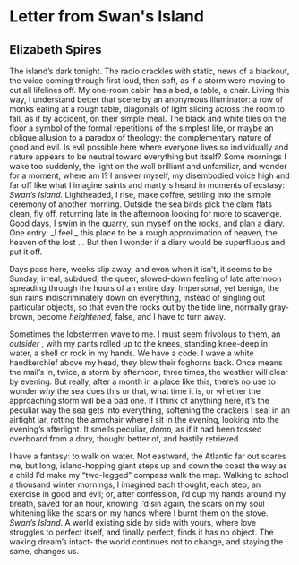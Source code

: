 # Letter from Swan's Island
## Elizabeth Spires
The island’s dark tonight.
The radio crackles with static, news
of a blackout, the voice
coming through first loud, then soft,
as if a storm were moving
to cut all lifelines off. My one-room
cabin has a bed, a table, a chair.
Living this way, I understand better
that scene by an anonymous
illuminator: a row of monks
eating at a rough table, diagonals
of light slicing across the room
to fall, as if by accident,
on their simple meal. The black
and white tiles on the floor
a symbol of the formal repetitions
of the simplest life, or maybe
an oblique allusion to a paradox
of theology: the complementary nature
of good and evil. Is evil possible here
where everyone lives so individually
and nature appears to be neutral
toward everything but itself?
Some mornings I wake too suddenly,
the light on the wall
brilliant and unfamiliar, and wonder
for a moment, where am I?
I answer myself, my disembodied voice
high and far off
like what I imagine saints and martyrs
heard in moments of ecstasy: _Swan’s Island._
Lightheaded, I rise, make coffee,
settling into the simple ceremony
of another morning. Outside the sea birds
pick the clam flats clean, fly off,
returning late in the afternoon
looking for more to scavenge.
Good days, I swim in the quarry,
sun myself on the rocks, and plan
a diary. One entry: _I feel
_
this place to be a rough approximation
of heaven, the heaven of the lost ...
But then I wonder if a diary
would be superfluous and put it off.

Days pass here, weeks slip away,
and even when it isn’t,
it seems to be Sunday,
irreal, subdued, the queer, slowed-down
feeling of late afternoon
spreading through the hours
of an entire day. Impersonal, yet benign,
the sun rains indiscriminately down
on everything, instead of singling out
particular objects, so that
even the rocks out by the tide line,
normally gray-brown, become _heightened,_
false, and I have to turn away.

Sometimes the lobstermen wave to me.
I must seem frivolous to them,
an _outsider_ , with my pants rolled up
to the knees, standing knee-deep in water,
a shell or rock in my hands.
We have a code. I wave a white
handkerchief above my head,
they blow their foghorns back.
Once means the mail’s in,
twice, a storm by afternoon,
three times, the weather
will clear by evening.
But really, after a month
in a place like this, there’s no use
to wonder _why_ the sea does this or that,
what time it is, or whether
the approaching storm will be a bad one.
If I think of anything here,
it’s the peculiar way
the sea gets into everything,
softening the crackers I seal
in an airtight jar, rotting the armchair
where I sit in the evening,
looking into the evening’s afterlight.
It smells peculiar, _damp,_
as if it had been tossed overboard
from a dory, thought better of,
and hastily retrieved.

I have a fantasy: to walk on water.
Not eastward, the Atlantic far out
scares me, but long, island-hopping
giant steps up and down
the coast the way as a child
I’d make my “two-legged” compass
walk the map. Walking to school
a thousand winter mornings,
I imagined each thought, each step,
an exercise in good and evil;
or, after confession, I’d cup
my hands around my breath,
saved for an hour, knowing I’d sin
again, the scars on my soul
whitening like the scars on my hands
where I burnt them on the stove.
 _Swan’s Island_. A world
existing side by side with yours,
where love struggles to perfect
itself, and finally perfect,
finds it has no object.
The waking dream’s intact-
the world continues not to change,
and staying the same, changes us.